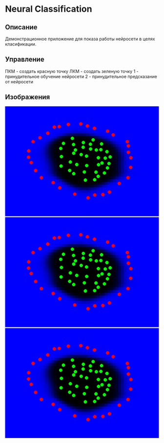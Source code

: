 # Neural Classification

## Описание
Демонстрационное приложение для показа работы нейросети в целях класификации.

## Управление
ПКМ - создать красную точку
ЛКМ - создать зеленую точку
1 - принудительное обучение нейросети
2 - принудительное предсказание от нейросети

## Изображения
![результат работы нейросети](./images/Screenshot_1.png "результат работы нейросети")
![результат работы нейросети](./images/Screenshot_1.png "результат работы нейросети")
![результат работы нейросети](./images/Screenshot_1.png "результат работы нейросети")
